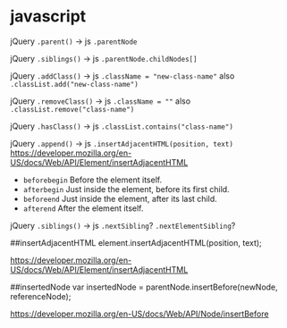 # javascript
jQuery `.parent()` -> js `.parentNode`

jQuery `.siblings()` -> js `.parentNode.childNodes[]`

jQuery `.addClass()` -> js `.className = "new-class-name"` also `.classList.add("new-class-name")`

jQuery `.removeClass()` -> js `.className = ""` also `.classList.remove("class-name")`

jQuery `.hasClass()` -> js `.classList.contains("class-name")`

jQuery `.append()` -> js `.insertAdjacentHTML(position, text)` https://developer.mozilla.org/en-US/docs/Web/API/Element/insertAdjacentHTML

  * `beforebegin` Before the element itself.
  * `afterbegin` Just inside the element, before its first child.
  * `beforeend` Just inside the element, after its last child.
  * `afterend` After the element itself.

jQuery `.siblings()` -> js `.nextSibling`? `.nextElementSibling`?

##insertAdjacentHTML
element.insertAdjacentHTML(position, text);

https://developer.mozilla.org/en-US/docs/Web/API/Element/insertAdjacentHTML

##insertedNode
var insertedNode = parentNode.insertBefore(newNode, referenceNode);

https://developer.mozilla.org/en-US/docs/Web/API/Node/insertBefore

